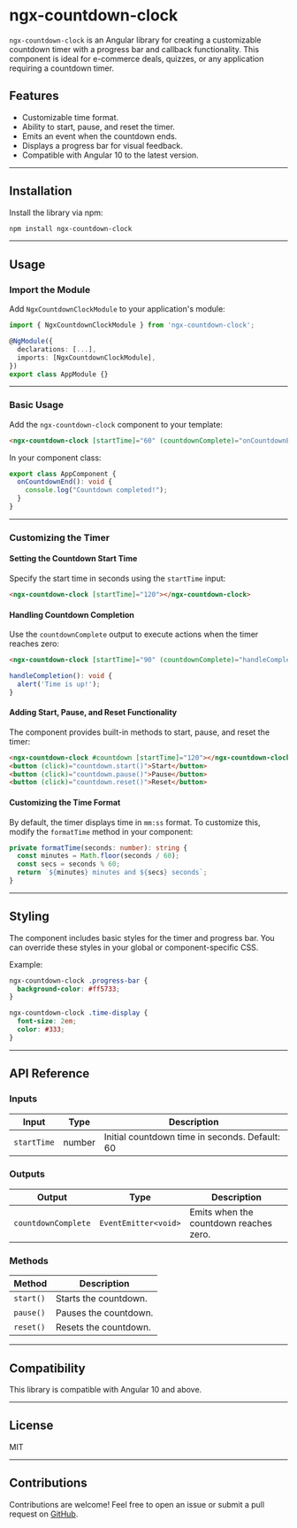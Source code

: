 # ngx-countdown-clock

`ngx-countdown-clock` is an Angular library for creating a customizable countdown timer with a progress bar and callback functionality. This component is ideal for e-commerce deals, quizzes, or any application requiring a countdown timer.

## Features

- Customizable time format.
- Ability to start, pause, and reset the timer.
- Emits an event when the countdown ends.
- Displays a progress bar for visual feedback.
- Compatible with Angular 10 to the latest version.

---

## Installation

Install the library via npm:

```bash
npm install ngx-countdown-clock
```

---

## Usage

### Import the Module

Add `NgxCountdownClockModule` to your application's module:

```typescript
import { NgxCountdownClockModule } from 'ngx-countdown-clock';

@NgModule({
  declarations: [...],
  imports: [NgxCountdownClockModule],
})
export class AppModule {}
```

---

### Basic Usage

Add the `ngx-countdown-clock` component to your template:

```html
<ngx-countdown-clock [startTime]="60" (countdownComplete)="onCountdownEnd()"></ngx-countdown-clock>
```

In your component class:

```typescript
export class AppComponent {
  onCountdownEnd(): void {
    console.log("Countdown completed!");
  }
}
```

---

### Customizing the Timer

#### Setting the Countdown Start Time

Specify the start time in seconds using the `startTime` input:

```html
<ngx-countdown-clock [startTime]="120"></ngx-countdown-clock>
```

#### Handling Countdown Completion

Use the `countdownComplete` output to execute actions when the timer reaches zero:

```html
<ngx-countdown-clock [startTime]="90" (countdownComplete)="handleCompletion()"></ngx-countdown-clock>
```

```typescript
handleCompletion(): void {
  alert('Time is up!');
}
```

#### Adding Start, Pause, and Reset Functionality

The component provides built-in methods to start, pause, and reset the timer:

```html
<ngx-countdown-clock #countdown [startTime]="120"></ngx-countdown-clock>
<button (click)="countdown.start()">Start</button>
<button (click)="countdown.pause()">Pause</button>
<button (click)="countdown.reset()">Reset</button>
```

#### Customizing the Time Format

By default, the timer displays time in `mm:ss` format. To customize this, modify the `formatTime` method in your component:

```typescript
private formatTime(seconds: number): string {
  const minutes = Math.floor(seconds / 60);
  const secs = seconds % 60;
  return `${minutes} minutes and ${secs} seconds`;
}
```

---

## Styling

The component includes basic styles for the timer and progress bar. You can override these styles in your global or component-specific CSS.

Example:

```css
ngx-countdown-clock .progress-bar {
  background-color: #ff5733;
}

ngx-countdown-clock .time-display {
  font-size: 2em;
  color: #333;
}
```

---

## API Reference

### Inputs

| Input       | Type   | Description                                    |
| ----------- | ------ | ---------------------------------------------- |
| `startTime` | number | Initial countdown time in seconds. Default: 60 |

### Outputs

| Output              | Type                 | Description                            |
| ------------------- | -------------------- | -------------------------------------- |
| `countdownComplete` | `EventEmitter<void>` | Emits when the countdown reaches zero. |

### Methods

| Method    | Description           |
| --------- | --------------------- |
| `start()` | Starts the countdown. |
| `pause()` | Pauses the countdown. |
| `reset()` | Resets the countdown. |

---

## Compatibility

This library is compatible with Angular 10 and above.

---

## License

MIT

---

## Contributions

Contributions are welcome! Feel free to open an issue or submit a pull request on [GitHub](https://github.com/sehbanalam/ngx-countdown-clock-workspace).
